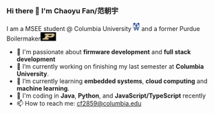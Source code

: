 ### Hi there 👋 I'm Chaoyu Fan/范朝宇

I am a MSEE student @ Columbia University <img height="20px" alt="columbia" src="./columbia-icon.png" /> and a former Purdue Boilermaker<img height="20px" alt="purdue" src="./purdue-icon.png" />
- 🤩 I'm passionate about **firmware development** and **full stack development**
- 🔭 I’m currently working on finishing my last semester at **Columbia University**.
- 🌱 I’m currently learning **embedded systems**, **cloud computing** and **machine learning**.
- 💬 I'm coding in **Java**, **Python**, and **JavaScript/TypeScript** recently
- 📫 How to reach me: cf2859@columbia.edu

<!--
**JakeFn123/JakeFn123** is a ✨ _special_ ✨ repository because its `README.md` (this file) appears on your GitHub profile.

Here are some ideas to get you started:

- 🔭 I’m currently working on ...
- 🌱 I’m currently learning ...
- 👯 I’m looking to collaborate on ...
- 🤔 I’m looking for help with ...
- 💬 Ask me about ...
- 📫 How to reach me: ...
- 😄 Pronouns: ...
- ⚡ Fun fact: ...
-->

